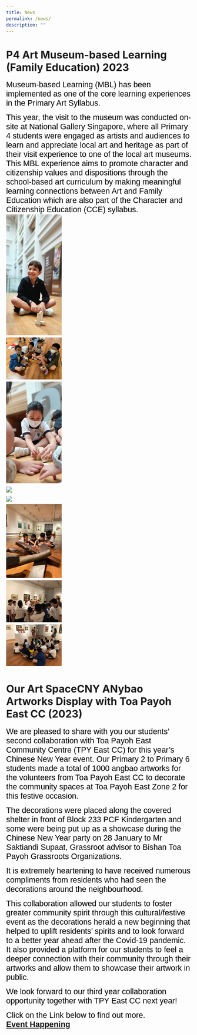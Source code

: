 ```yaml
---
title: News
permalink: /news/
description: ""
---
```

# P4 Art Museum-based Learning (Family Education) 2023

<span style="font-size:16.0pt;font-family:Arial;color:black">Museum-based Learning (MBL) has been implemented as one of the core learning experiences in the Primary Art Syllabus.

<span style="font-size:16.0pt;font-family:Arial;color:black">This year, the visit to the museum was conducted on-site at National Gallery Singapore, where all Primary 4 students were engaged as artists and audiences to learn and appreciate local art and heritage as part of their visit experience to one of the local art museums. This MBL experience aims to promote character and citizenship values and dispositions through the school-based art curriculum by making meaningful learning connections between Art and Family Education which are also part of the Character and Citizenship Education (CCE) syllabus.
<img src = "/images/News/P4ArtMuseum/artmuseum1.jpg" style="width:30%"><br>
<img src = "/images/News/P4ArtMuseum/artmuseum2.jpg" style="width:30%"><br>
<img src = "/images/News/P4ArtMuseum/artmuseum3.jpg" style="width:30%"><br>
<img src = "/images/News/P4ArtMuseum/artmuseum4.jpg" style="width:30%"><br>
<img src = "/images/News/P4ArtMuseum/artmuseum5.jpg" style="width:30%"><br>
<img src = "/images/News/P4ArtMuseum/artmuseum6.jpg" style="width:30%"><br>
<img src = "/images/News/P4ArtMuseum/artmuseum7.jpg" style="width:30%"><br>
<img src = "/images/News/P4ArtMuseum/artmuseum8.jpg" style="width:30%"><br>


# Our Art SpaceCNY ANybao Artworks Display with Toa Payoh East CC (2023)
<span style="font-size:16.0pt;font-family:Arial;color:black">We are pleased to share with you our students’ second collaboration with Toa Payoh East Community Centre (TPY East CC) for this year’s Chinese New Year event. Our Primary 2 to Primary 6 students made a total of 1000 angbao artworks for the volunteers from Toa Payoh East CC to decorate the community spaces at Toa Payoh East Zone 2 for this festive occasion.

<span style="font-size:16.0pt;font-family:Arial;color:black">The decorations were placed along the covered shelter in front of Block 233 PCF Kindergarten and some were being put up as a showcase during the Chinese New Year party on 28 January to Mr Saktiandi Supaat, Grassroot advisor to Bishan Toa Payoh Grassroots Organizations.

<span style="font-size:16.0pt;font-family:Arial;color:black">It is extremely heartening to have received numerous compliments from residents who had seen the decorations around the neighbourhood.

<span style="font-size:16.0pt;font-family:Arial;color:black">This collaboration allowed our students to foster greater community spirit through this cultural/festive event as the decorations herald a new
beginning that helped to uplift residents’ spirits and to look forward to a better year ahead after the Covid-19 pandemic. It also provided a platform for our students to feel a deeper connection with their community through their artworks and allow them to showcase their artwork in public.

<span style="font-size:16.0pt;font-family:Arial;color:black">We look forward to our third year collaboration opportunity together with TPY East CC next year!

<span style="font-size:16.0pt;font-family:Arial;color:black">Click on the Link below to find out more.<br>
<span style="font-size:16.0pt;font-family:Arial;color:black"><a href="https://heyzine.com/flip-book/95fd067d80.html"><b>Event Happening</a><b>